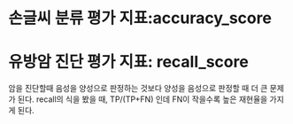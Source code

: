 # 손글씨 분류 평가 지표:accuracy_score




# 유방암 진단 평가 지표: recall_score
암을 진단할때 음성을 양성으로 판정하는 것보다 양성을 음성으로 판정할 때 더 큰 문제가 된다.
recall의 식을 봤을 때, TP/(TP+FN) 인데 FN이 작을수록 높은 재현율을 가지게 된다.

